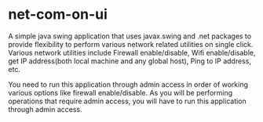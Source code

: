 # net-com-on-ui
 A simple java swing application that uses javax.swing and .net packages to provide flexibility to perform various network related utilities on single click. Various network utilities include Firewall enable/disable, Wifi enable/disable, get IP address(both local machine and any global host), Ping to IP address, etc.

 You need to run this application through admin access in order of working various options like firewall enable/disable. As you will be performing operations that require admin access, you will have to run this application through admin access.
